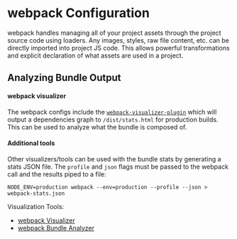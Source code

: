 # webpack Configuration
webpack handles managing all of your project assets through the project source code
using loaders. Any images, styles, raw file content, etc. can be directly imported
into project JS code. This allows powerful transformations and explicit declaration
of what assets are used in a project.

## Analyzing Bundle Output

#### webpack visualizer
The webpack configs include the [`webpack-visualizer-plugin`][webpack Visualizer]
which will output a dependencies graph to `/dist/stats.html` for production builds.
This can be used to analyze what the bundle is composed of.

#### Additional tools
Other visualizers/tools can be used with the bundle stats by generating a stats JSON
file. The `profile` and `json` flags must be passed to the webpack call and the
results piped to a file:

`NODE_ENV=production webpack --env=production --profile --json > webpack-stats.json`

Visualization Tools:
- [webpack Visualizer][]
- [webpack Bundle Analyzer][]

<!-- Links -->
[webpack Visualizer]: https://chrisbateman.github.io/webpack-visualizer/
[webpack Bundle Analyzer]: https://github.com/webpack-contrib/webpack-bundle-analyzer

<!--
- webpack (webpack.config.js)
  - Copy (/public index.html, favicon.ico)
  - Output (/build)


* An exported function will be called with an env defined with the `--env` option:
 * ```sh
 * webpack --env=production
 * ```


* The returned configuration object has the following shape:
 * ```json
 * {
 *   entry: {},
 *   output: {},
 *   devtool: '',
 *   resolve: {},
 *   module: {
 *     rules: []
 *   },
 *   plugins: [],
 *   // Production env only
 *   bail: true,
 *   performance: {},
 *   // Development env only
 *   devServer: {}
 * }
 * ```
-->
